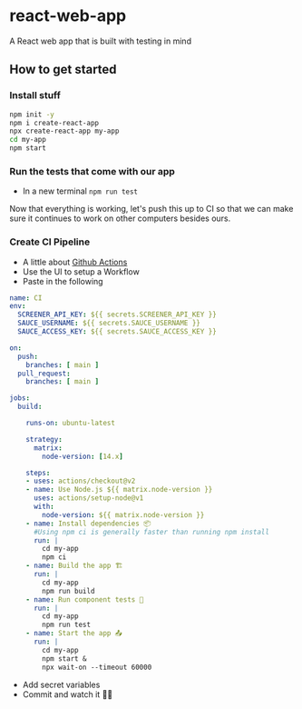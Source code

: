 # react-web-app
A React web app that is built with testing in mind

## How to get started

### Install stuff

```bash
npm init -y
npm i create-react-app
npx create-react-app my-app
cd my-app
npm start
```

### Run the tests that come with our app

* In a new terminal `npm run test`

Now that everything is working, let's push this up to CI so that we can make sure it continues to work on other computers besides ours.

### Create CI Pipeline

* A little about [Github Actions](https://github.com/features/actions)
* Use the UI to setup a Workflow
* Paste in the following

```yaml
name: CI
env:
  SCREENER_API_KEY: ${{ secrets.SCREENER_API_KEY }}
  SAUCE_USERNAME: ${{ secrets.SAUCE_USERNAME }}
  SAUCE_ACCESS_KEY: ${{ secrets.SAUCE_ACCESS_KEY }}

on:
  push:
    branches: [ main ]
  pull_request:
    branches: [ main ]

jobs:
  build:

    runs-on: ubuntu-latest

    strategy:
      matrix:
        node-version: [14.x]

    steps:
    - uses: actions/checkout@v2
    - name: Use Node.js ${{ matrix.node-version }}
      uses: actions/setup-node@v1
      with:
        node-version: ${{ matrix.node-version }}
    - name: Install dependencies 📦
      #Using npm ci is generally faster than running npm install
      run: |
        cd my-app
        npm ci
    - name: Build the app 🏗
      run: |
        cd my-app
        npm run build
    - name: Run component tests 🔸
      run: |
        cd my-app
        npm run test
    - name: Start the app 📤
      run: |
        cd my-app
        npm start &
        npx wait-on --timeout 60000
```
* Add secret variables
* Commit and watch it 🏃‍♀️